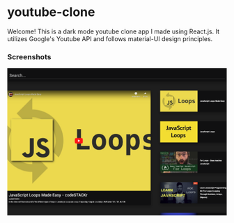 # youtube-clone

Welcome! This is a dark mode youtube clone app I made using React.js. It utilizes Google's Youtube API and follows material-UI design principles.  

### Screenshots

![Alt text](/youtubeCloneSS.png?raw=true "youtube screenshot")

